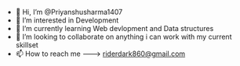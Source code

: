 - 👋 Hi, I’m @Priyanshusharma1407
- 👀 I’m interested in Development
- 🌱 I’m currently learning Web devlopment and Data structures
- 💞️ I’m looking to collaborate on anything i can work with my current skillset
- 📫 How to reach me ---> riderdark860@gmail.com

<!---
Priyanshusharma1407/Priyanshusharma1407 is a ✨ special ✨ repository because its `README.md` (this file) appears on your GitHub profile.
You can click the Preview link to take a look at your changes.
--->
